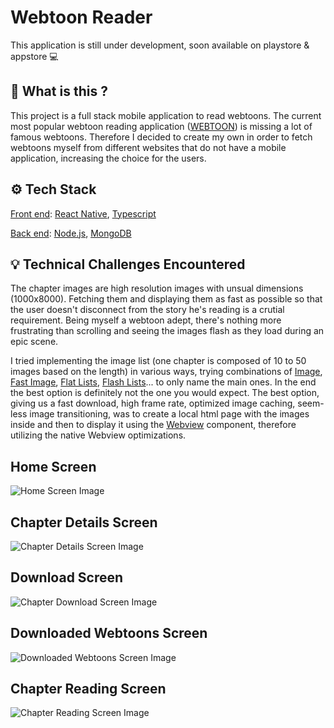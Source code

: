 # Webtoon Reader

This application is still under development, soon available on playstore & appstore 💻

## 🤔 What is this ?

This project is a full stack mobile application to read webtoons. The current most popular webtoon reading application ([WEBTOON](https://www.webtoons.com/en/)) is missing a lot of famous webtoons. Therefore I decided to create my own in order to fetch webtoons myself from different websites that do not have a mobile application, increasing the choice for the users.

## ⚙️ Tech Stack
<u>Front end</u>: [React Native](https://reactnative.dev/), [Typescript](https://www.typescriptlang.org/)

<u>Back end</u>: [Node.js](https://nodejs.org/en), [MongoDB](https://www.mongodb.com/fr-fr)

## 💡 Technical Challenges Encountered

The chapter images are high resolution images with unsual dimensions (1000x8000). Fetching them and displaying them as fast as possible so that the user doesn't disconnect from the story he's reading is a crutial requirement. Being myself a webtoon adept, there's nothing more frustrating than scrolling and seeing the images flash as they load during an epic scene. 

I tried implementing the image list (one chapter is composed of 10 to 50 images based on the length) in various ways, trying combinations of [Image](https://reactnative.dev/docs/image), [Fast Image](https://github.com/DylanVann/react-native-fast-image), [Flat Lists](https://reactnative.dev/docs/flatlist), [Flash Lists](https://shopify.github.io/flash-list/)... to only name the main ones. In the end the best option is definitely not the one you would expect. The best option, giving us a fast download, high frame rate, optimized image caching, seem-less image transitioning, was to create a local html page with the images inside and then to display it using the [Webview](https://www.npmjs.com/package/react-native-webview) component, therefore utilizing the native Webview optimizations.


## Home Screen

![Home Screen Image](./assets/menu.png)

## Chapter Details Screen

![Chapter Details Screen Image](./assets/chapterlist.png)

## Download Screen

![Chapter Download Screen Image](./assets/download.png)

## Downloaded Webtoons Screen

![Downloaded Webtoons Screen Image](./assets/downloaded.png)

## Chapter Reading Screen

![Chapter Reading Screen Image](./assets/chapter.png)
